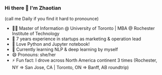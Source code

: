 ### Hi there 👋 I'm Zhaotian 
(call me Daily if you find it hard to pronounce)

- 👩‍🎓‍ Master of Information @ University of Toronto | MBA @ Rochester Institute of Technology
- 🌱 7 years experience in startups as marketing & operation lead
- 🔮 Love Python and Jupyter notebook!
- 🤔 Currently learning NLP & deep learning by myself
- 😄 Pronouns: she/her
- ⚡ Fun fact: I drove across North America continent 3 times (Rochester, NY => San Jose, CA | Toronto, ON => Banff, AB roundtrip)
